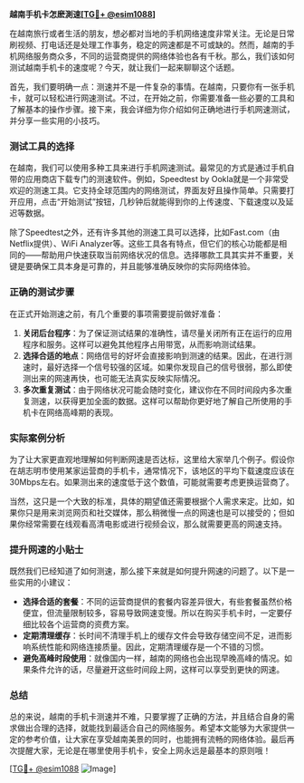 **越南手机卡怎麽測速[[TG💪+ @esim1088](https://t.me/s/esim1088)]**

在越南旅行或者生活的朋友，想必都对当地的手机网络速度非常关注。无论是日常刷视频、打电话还是处理工作事务，稳定的网速都是不可或缺的。然而，越南的手机网络服务商众多，不同的运营商提供的网络体验也各有千秋。那么，我们该如何测试越南手机卡的速度呢？今天，就让我们一起来聊聊这个话题。

首先，我们要明确一点：测速并不是一件复杂的事情。在越南，只要你有一张手机卡，就可以轻松进行网速测试。不过，在开始之前，你需要准备一些必要的工具和了解基本的操作步骤。接下来，我会详细为你介绍如何正确地进行手机网速测试，并分享一些实用的小技巧。

### 测试工具的选择

在越南，我们可以使用多种工具来进行手机网速测试。最常见的方式是通过手机自带的应用商店下载专门的测速软件。例如，Speedtest by Ookla就是一个非常受欢迎的测速工具。它支持全球范围内的网络测试，界面友好且操作简单。只需要打开应用，点击“开始测试”按钮，几秒钟后就能得到你的上传速度、下载速度以及延迟等数据。

除了Speedtest之外，还有许多其他的测速工具可以选择，比如Fast.com（由Netflix提供）、WiFi Analyzer等。这些工具各有特点，但它们的核心功能都是相同的——帮助用户快速获取当前网络状况的信息。选择哪款工具其实并不重要，关键是要确保工具本身是可靠的，并且能够准确反映你的实际网络体验。

### 正确的测试步骤

在正式开始测速之前，有几个重要的事项需要提前做好准备：

1. **关闭后台程序**：为了保证测试结果的准确性，请尽量关闭所有正在运行的应用程序和服务。这样可以避免其他程序占用带宽，从而影响测试结果。
2. **选择合适的地点**：网络信号的好坏会直接影响到测速的结果。因此，在进行测速时，最好选择一个信号较强的区域。如果你发现自己的信号很弱，那么即使测出来的网速再快，也可能无法真实反映实际情况。
3. **多次重复测试**：由于网络状况可能会随时变化，建议你在不同时间段内多次重复测速，以获得更加全面的数据。这样可以帮助你更好地了解自己所使用的手机卡在网络高峰期的表现。

### 实际案例分析

为了让大家更直观地理解如何判断网速是否达标，这里给大家举几个例子。假设你在胡志明市使用某家运营商的手机卡，通常情况下，该地区的平均下载速度应该在30Mbps左右。如果测出来的速度低于这个数值，可能就需要考虑更换运营商了。

当然，这只是一个大致的标准，具体的期望值还需要根据个人需求来定。比如，如果你只是用来浏览网页和社交媒体，那么稍微慢一点的网速也是可以接受的；但如果你经常需要在线观看高清电影或进行视频会议，那么就需要更高的网速支持。

### 提升网速的小贴士

既然我们已经知道了如何测速，那么接下来就是如何提升网速的问题了。以下是一些实用的小建议：

- **选择合适的套餐**：不同的运营商提供的套餐内容差异很大，有些套餐虽然价格便宜，但流量限制较多，容易导致网速变慢。所以在购买手机卡时，一定要仔细比较各个运营商的资费方案。
- **定期清理缓存**：长时间不清理手机上的缓存文件会导致存储空间不足，进而影响系统性能和网络连接质量。因此，定期清理缓存是一个不错的习惯。
- **避免高峰时段使用**：就像国内一样，越南的网络也会出现早晚高峰的情况。如果条件允许的话，尽量避开这些时间段上网，这样可以享受到更快的网速。

### 总结

总的来说，越南的手机卡测速并不难，只要掌握了正确的方法，并且结合自身的需求做出合理的选择，就能找到最适合自己的网络服务。希望本文能够为大家提供一定的参考价值，让大家在享受越南美景的同时，也能拥有流畅的网络体验。最后再次提醒大家，无论是在哪里使用手机卡，安全上网永远是最基本的原则哦！

[[TG💪+ @esim1088](https://t.me/s/esim1088) ![Image](https://i.postimg.cc/4NQfJmqS/Snipaste-2025-05-13-00-14-12.png)]